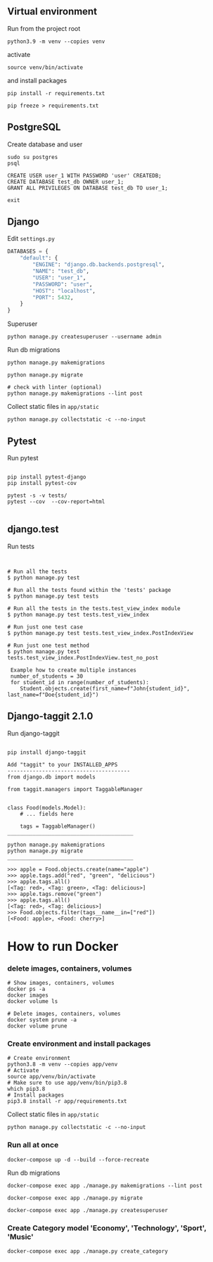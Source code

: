 Virtual environment
----
Run from the project root
```shell
python3.9 -m venv --copies venv
```
activate
```shell
source venv/bin/activate
```

and install packages
      
```shell
pip install -r requirements.txt

pip freeze > requirements.txt
```


PostgreSQL
----
Create database and user
```shell
sudo su postgres
psql
```
```postgresql
CREATE USER user_1 WITH PASSWORD 'user' CREATEDB;
CREATE DATABASE test_db OWNER user_1;
GRANT ALL PRIVILEGES ON DATABASE test_db TO user_1;
```
```shell
exit
```

Django
----
Edit `settings.py`
```python
DATABASES = {
    "default": {
        "ENGINE": "django.db.backends.postgresql",
        "NAME": "test_db",
        "USER": "user_1",
        "PASSWORD": "user",
        "HOST": "localhost",
        "PORT": 5432,
    }
}
```

Superuser
```shell
python manage.py createsuperuser --username admin
```
    

Run db migrations
```shell
python manage.py makemigrations
```
```shell
python manage.py migrate
```
```shell
# check with linter (optional)
python manage.py makemigrations --lint post
```



Collect static files in `app/static`
```shell
python manage.py collectstatic -c --no-input
```

Pytest
----
Run pytest
```shell

pip install pytest-django
pip install pytest-cov

pytest -s -v tests/
pytest --cov  --cov-report=html


```


django.test
----
Run tests
```shell


# Run all the tests
$ python manage.py test 

# Run all the tests found within the 'tests' package
$ python manage.py test tests

# Run all the tests in the tests.test_view_index module
$ python manage.py test tests.test_view_index

# Run just one test case
$ python manage.py test tests.test_view_index.PostIndexView

# Run just one test method
$ python manage.py test tests.test_view_index.PostIndexView.test_no_post

```
     Example how to сreate multiple instances
     number_of_students = 30
     for student_id in range(number_of_students):
        Student.objects.create(first_name=f"John{student_id}", last_name=f"Doe{student_id}")




Django-taggit 2.1.0
----
Run django-taggit 
```shell

pip install django-taggit

Add "taggit" to your INSTALLED_APPS
---------------------------------------
from django.db import models

from taggit.managers import TaggableManager


class Food(models.Model):
    # ... fields here

    tags = TaggableManager()
________________________________________

python manage.py makemigrations
python manage.py migrate
________________________________________

>>> apple = Food.objects.create(name="apple")
>>> apple.tags.add("red", "green", "delicious")
>>> apple.tags.all()
[<Tag: red>, <Tag: green>, <Tag: delicious>]
>>> apple.tags.remove("green")
>>> apple.tags.all()
[<Tag: red>, <Tag: delicious>]
>>> Food.objects.filter(tags__name__in=["red"])
[<Food: apple>, <Food: cherry>]    

```



# How to run Docker

### delete images, containers, volumes
```shell
# Show images, containers, volumes
docker ps -a
docker images
docker volume ls
```
```shell
# Delete images, containers, volumes
docker system prune -a
docker volume prune
```

### Create environment and install packages
```shell
# Create environment
python3.8 -m venv --copies app/venv
# Activate
source app/venv/bin/activate
# Make sure to use app/venv/bin/pip3.8 
which pip3.8
# Install packages
pip3.8 install -r app/requirements.txt
```


Collect static files in `app/static`
```shell
python manage.py collectstatic -c --no-input
```

### Run all at once

```shell
docker-compose up -d --build --force-recreate
```

Run db migrations
```shell
docker-compose exec app ./manage.py makemigrations --lint post
```
```shell
docker-compose exec app ./manage.py migrate
```





```shell
docker-compose exec app ./manage.py createsuperuser
```

### Create Category model 'Economy', 'Technology', 'Sport', 'Music'  
```shell
docker-compose exec app ./manage.py create_category

```
